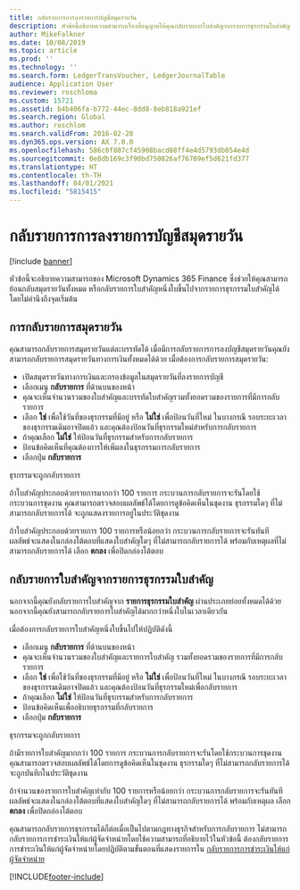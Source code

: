 ```yaml
---
title: กลับรายการการลงรายการบัญชีสมุดรายวัน
description: หัวข้อนี้อธิบายความสามารถเรื่องที่อนุญาตให้คุณกลับรายการใบสำคัญจากรายการธุรกรรมใบสำคัญหรือจากบัญชีสมุดรายวันทางการเงิน
author: MikeFalkner
ms.date: 10/08/2019
ms.topic: article
ms.prod: ''
ms.technology: ''
ms.search.form: LedgerTransVoucher, LedgerJournalTable
audience: Application User
ms.reviewer: roschloma
ms.custom: 15721
ms.assetid: b4b406fa-b772-44ec-8dd8-8eb818a921ef
ms.search.region: Global
ms.author: roschlom
ms.search.validFrom: 2016-02-28
ms.dyn365.ops.version: AX 7.0.0
ms.openlocfilehash: 586c0f807cf45908bacd88ff4e4d5793db054e4d
ms.sourcegitcommit: 0e8db169c3f90bd750826af76709ef5d621fd377
ms.translationtype: HT
ms.contentlocale: th-TH
ms.lasthandoff: 04/01/2021
ms.locfileid: "5815415"
---
```

# <a name="reverse-journal-posting"></a>กลับรายการการลงรายการบัญชีสมุดรายวัน

[!include [banner](../includes/banner.md)]

หัวข้อนี้จะอธิบายความสามารถของ Microsoft Dynamics 365 Finance ซึ่งช่วยให้คุณสามารถย้อนกลับสมุดรายวันทั้งหมด หรือกลับรายการใบสำคัญหนึ่งใบขึ้นไปจากรายการธุรกรรมใบสำคัญได้ โดยไม่คำนึงถึงจุดเริ่มต้น 

## <a name="reversing-journals"></a>การกลับรายการสมุดรายวัน

คุณสามารถกลับรายการสมุดรายวันแต่ละบรรทัดได้ เมื่อมีการกลับรายการการลงบัญชีสมุดรายวันคุณยังสามารถกลับรายการสมุดรายวันทางการเงินทั้งหมดได้ด้วย เมื่อต้องการกลับรายการสมุดรายวัน: 

- เปิดสมุดรายวันทางการเงินและกรองข้อมูลในสมุดรายวันที่ลงรายการบัญชี
- เลือกเมนู **กลับรายการ** ที่ด้านบนของหน้า
- คุณจะเห็นจำนวนรวมของใบสำคัญและบรรทัดใบสำคัญรวมทั้งยอดรวมของรายการที่มีการกลับรายการ
- เลือก **ใช่** เพื่อใช้วันที่ของธุรกรรมที่มีอยู่ หรือ **ไม่ใช่** เพื่อป้อนวันที่ใหม่ ในบางกรณี รอบระยะเวลาของธุรกรรมเดิมอาจปิดแล้ว และคุณต้องป้อนวันที่ธุรกรรมใหม่สำหรับการกลับรายการ
- ถ้าคุณเลือก **ไม่ใช่** ให้ป้อนวันที่ธุรกรรมสำหรับการกลับรายการ 
- ป้อนข้อคิดเห็นที่คุณต้องการให้เพิ่มลงในธุรกรรมการกลับรายการ
- เลือกปุ่ม **กลับรายการ**

 ธุรกรรมจะถูกกลับรายการ  

ถ้าใบสำคัญประกอบด้วยรายการมากกว่า 100 รายการ กระบวนการกลับรายการจะรันโดยใช้กระบวนการชุดงาน คุณสามารถตรวจสอบผลลัพธ์ได้โดยการดูข้อคิดเห็นในชุดงาน ธุรกรรมใดๆ ที่ไม่สามารถกลับรายการได้ จะถูกแสดงรายการอยู่ในประวัติชุดงาน

ถ้าใบสำคัญประกอบด้วยรายการ 100 รายการหรือน้อยกว่า กระบวนการกลับรายการจะรันทันที ผลลัพธ์จะแสดงในกล่องโต้ตอบที่แสดงใบสำคัญใดๆ ที่ไม่สามารถกลับรายการได้ พร้อมกับเหตุผลที่ไม่สามารถกลับรายการได้ เลือก **ตกลง** เพื่อปิดกล่องโต้ตอบ

## <a name="reversing-vouchers-from-the-voucher-transaction-list"></a>กลับรายการใบสำคัญจากรายการธุรกรรมใบสำคัญ 

นอกจากนี้คุณยังกลับรายการใบสำคัญจาก **รายการธุรกรรมใบสำคัญ** ผ่านประเภทย่อยทั้งหมดได้ด้วย นอกจากนี้คุณยังสามารถกลับรายการใบสำคัญได้มากกว่าหนึ่งใบในเวลาเดียวกัน 

เมื่อต้องการกลับรายการใบสำคัญหนึ่งใบขึ้นไปให้ปฏิบัติดังนี้ 

- เลือกเมนู **กลับรายการ** ที่ด้านบนของหน้า
- คุณจะเห็นจำนวนรวมของใบสำคัญและรายการใบสำคัญ รวมทั้งยอดรวมของรายการที่มีการกลับรายการ
- เลือก **ใช่** เพื่อใช้วันที่ของธุรกรรมที่มีอยู่ หรือ **ไม่ใช่** เพื่อป้อนวันที่ใหม่ ในบางกรณี รอบระยะเวลาของธุรกรรมเดิมอาจปิดแล้ว และคุณต้องป้อนวันที่ธุรกรรมใหม่เพื่อกลับรายการ
- ถ้าคุณเลือก **ไม่ใช่** ให้ป้อนวันที่ธุรกรรมสำหรับการกลับรายการ 
- ป้อนข้อคิดเห็นเพื่ออธิบายธุรกรรมที่กลับรายการ
- เลือกปุ่ม **กลับรายการ**

 ธุรกรรมจะถูกกลับรายการ  

ถ้ามีรายการใบสำคัญมากกว่า 100 รายการ กระบวนการกลับรายการจะรันโดยใช้กระบวนการชุดงาน คุณสามารถตรวจสอบผลลัพธ์ได้โดยการดูข้อคิดเห็นในชุดงาน ธุรกรรมใดๆ ที่ไม่สามารถกลับรายการได้ จะถูกบันทึกในประวัติชุดงาน

ถ้าจำนวนของรายการใบสำคัญเท่ากับ 100 รายการหรือน้อยกว่า กระบวนการกลับรายการจะรันทันที ผลลัพธ์จะแสดงในกล่องโต้ตอบที่แสดงใบสำคัญใดๆ ที่ไม่สามารถกลับรายการได้ พร้อมกับเหตุผล เลือก **ตกลง** เพื่อปิดกล่องโต้ตอบ

คุณสามารถกลับรายการธุรกรรมได้ก็ต่อเมื่อเป็นไปตามกฎทางธุรกิจสำหรับการกลับรายการ ไม่สามารถกลับรายการการชำระเงินให้แก่ผู้จัดจำหน่ายโดยใช้ความสามารถที่อธิบายไว้ในหัวข้อนี้ ต้องกลับรายการการชำระเงินให้แก่ผู้จัดจำหน่ายโดยปฏิบัติตามขั้นตอนที่แสดงรายการใน [กลับรายการการชำระเงินให้แก่ผู้จัดจำหน่าย](https://docs.microsoft.com/dynamics365/finance/accounts-payable/reverse-vendor-payment)



[!INCLUDE[footer-include](../../includes/footer-banner.md)]